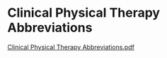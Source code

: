 # Clinical Physical Therapy Abbreviations

[Clinical Physical Therapy Abbreviations.pdf](Clinical%20Physical%20Therapy%20Abbreviations%2047eda99eec2d4e1b8f6ed1b54310c253/Clinical_Physical_Therapy_Abbreviations.pdf)